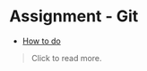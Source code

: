 # Assignment - Git

- [How to do](https://medium.com/@rosemarries.404notfound/git-assignment-soft-dev-in-practice-b92ef11e11ec)
> Click to read more.
